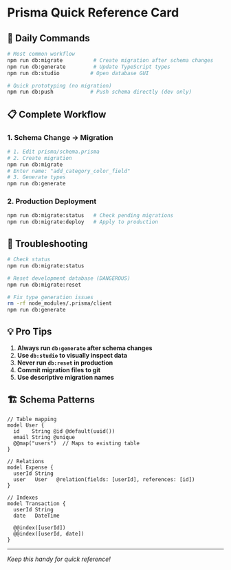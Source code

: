 # Prisma Quick Reference Card

## 🚀 Daily Commands

```bash
# Most common workflow
npm run db:migrate          # Create migration after schema changes
npm run db:generate         # Update TypeScript types
npm run db:studio          # Open database GUI

# Quick prototyping (no migration)
npm run db:push            # Push schema directly (dev only)
```

## 📋 Complete Workflow

### 1. Schema Change → Migration

```bash
# 1. Edit prisma/schema.prisma
# 2. Create migration
npm run db:migrate
# Enter name: "add_category_color_field"
# 3. Generate types
npm run db:generate
```

### 2. Production Deployment

```bash
npm run db:migrate:status   # Check pending migrations
npm run db:migrate:deploy   # Apply to production
```

## 🔧 Troubleshooting

```bash
# Check status
npm run db:migrate:status

# Reset development database (DANGEROUS)
npm run db:migrate:reset

# Fix type generation issues
rm -rf node_modules/.prisma/client
npm run db:generate
```

## 💡 Pro Tips

1. **Always run `db:generate` after schema changes**
2. **Use `db:studio` to visually inspect data**
3. **Never run `db:reset` in production**
4. **Commit migration files to git**
5. **Use descriptive migration names**

## 🏗️ Schema Patterns

```prisma
// Table mapping
model User {
  id    String @id @default(uuid())
  email String @unique
  @@map("users")  // Maps to existing table
}

// Relations
model Expense {
  userId String
  user   User   @relation(fields: [userId], references: [id])
}

// Indexes
model Transaction {
  userId String
  date   DateTime

  @@index([userId])
  @@index([userId, date])
}
```

---

_Keep this handy for quick reference!_
